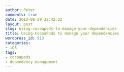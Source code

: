 ```yaml
---
author: Peter
comments: true
date: 2012-06-29 22:42:22
layout: post
slug: using-cocoapods-to-manage-your-dependencies
title: Using CocoaPods to manage your dependencies
wordpress_id: 913
categories:
- iOS
tags:
- cocoapods
- dependency management
---
```


